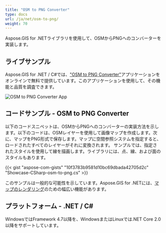 ```yaml
---
title: "OSM to PNG Converter"
type: docs
url: /ja/net/osm-to-png/
weight: 70
---
```


Aspose.GIS for .NETライブラリを使用して、OSMからPNGへのコンバーターを実装します。

## **ライブサンプル**

Aspose.GIS for .NET / C#では、["OSM to PNG Converter"](https://products.aspose.app/gis/viewer/osm-to-png)アプリケーションをオンラインで無料で提供しています。このアプリケーションを使用して、その機能と品質を調査できます。

![OSM to PNG Converter App](viewer.png)

## **コードサンプル - OSM to PNG Converter**

以下のコードスニペットは、OSMからPNGへのコンバーターの実装方法を示します。以下のコードは、OSMレイヤーを使用して画像マップを作成します。次に、マップをPNG形式で保存します。マップに空間参照システムを指定すると、ロードされたすべてのレイヤーがそれに変換されます。
サンプルでは、指定されたスタイルを使用して線を描画します。ライブラリには、点、線、および面のスタイルもあります。

{{< gist "aspose-com-gists" "10f3783b9581d10bc69dbada42705d2c" "Showcase-CSharp-osm-to-png.cs" >}}

このサンプルは一般的な可能性を示しています。Aspose.GIS for .NETには、[マップのレンダリング](https://docs.aspose.com/gis/net/map-rendering/)のための幅広い機能があります。

## **プラットフォーム - .NET / C#**

WindowsではFramework 4.7以降を、WindowsまたはLinuxでは.NET Core 2.0以降をサポートしています。
